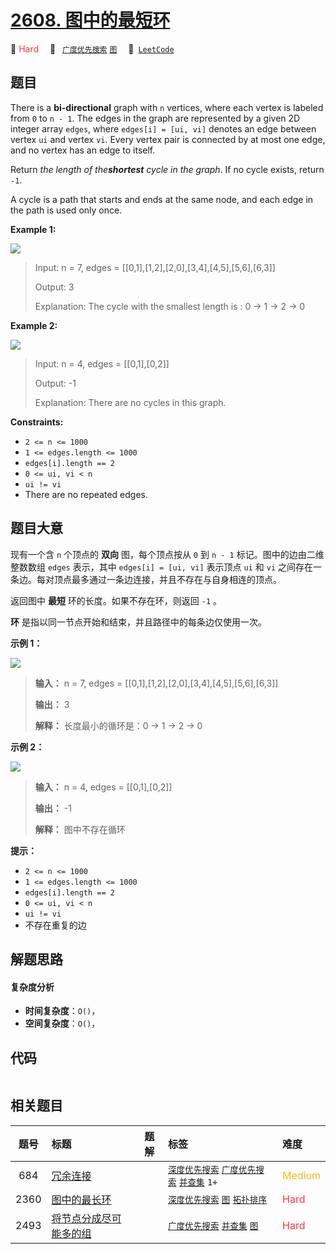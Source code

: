 # [2608. 图中的最短环](https://leetcode.com/problems/shortest-cycle-in-a-graph)

🔴 <font color=#ff334b>Hard</font>&emsp; 🔖&ensp; [`广度优先搜索`](/tag/breadth-first-search.md) [`图`](/tag/graph.md)&emsp; 🔗&ensp;[`LeetCode`](https://leetcode.com/problems/shortest-cycle-in-a-graph)

## 题目

There is a **bi-directional** graph with `n` vertices, where each vertex is
labeled from `0` to `n - 1`. The edges in the graph are represented by a given
2D integer array `edges`, where `edges[i] = [ui, vi]` denotes an edge between
vertex `ui` and vertex `vi`. Every vertex pair is connected by at most one
edge, and no vertex has an edge to itself.

Return _the length of the**shortest** cycle in the graph_. If no cycle exists,
return `-1`.

A cycle is a path that starts and ends at the same node, and each edge in the
path is used only once.



**Example 1:**

![](https://assets.leetcode.com/uploads/2023/01/04/cropped.png)

> Input: n = 7, edges = [[0,1],[1,2],[2,0],[3,4],[4,5],[5,6],[6,3]]
> 
> Output: 3
> 
> Explanation: The cycle with the smallest length is : 0 -> 1 -> 2 -> 0 

**Example 2:**

![](https://assets.leetcode.com/uploads/2023/01/04/croppedagin.png)

> Input: n = 4, edges = [[0,1],[0,2]]
> 
> Output: -1
> 
> Explanation: There are no cycles in this graph.

**Constraints:**

  * `2 <= n <= 1000`
  * `1 <= edges.length <= 1000`
  * `edges[i].length == 2`
  * `0 <= ui, vi < n`
  * `ui != vi`
  * There are no repeated edges.


## 题目大意

现有一个含 `n` 个顶点的 **双向** 图，每个顶点按从 `0` 到 `n - 1` 标记。图中的边由二维整数数组 `edges` 表示，其中
`edges[i] = [ui, vi]` 表示顶点 `ui` 和 `vi` 之间存在一条边。每对顶点最多通过一条边连接，并且不存在与自身相连的顶点。

返回图中 **最短** 环的长度。如果不存在环，则返回 `-1` 。

**环** 是指以同一节点开始和结束，并且路径中的每条边仅使用一次。



**示例 1：**

![](https://assets.leetcode.com/uploads/2023/01/04/cropped.png)

> 
> 
> 
> 
> 
> **输入：** n = 7, edges = [[0,1],[1,2],[2,0],[3,4],[4,5],[5,6],[6,3]]
> 
> **输出：** 3
> 
> **解释：** 长度最小的循环是：0 -> 1 -> 2 -> 0 
> 
> 

**示例 2：**

![](https://assets.leetcode.com/uploads/2023/01/04/croppedagin.png)

> 
> 
> 
> 
> 
> **输入：** n = 4, edges = [[0,1],[0,2]]
> 
> **输出：** -1
> 
> **解释：** 图中不存在循环
> 
> 



**提示：**

  * `2 <= n <= 1000`
  * `1 <= edges.length <= 1000`
  * `edges[i].length == 2`
  * `0 <= ui, vi < n`
  * `ui != vi`
  * 不存在重复的边


## 解题思路

#### 复杂度分析

- **时间复杂度**：`O()`，
- **空间复杂度**：`O()`，

## 代码

```javascript

```

## 相关题目

<!-- prettier-ignore -->
| 题号 | 标题 | 题解 | 标签 | 难度 |
| :------: | :------ | :------: | :------ | :------ |
| 684 | [冗余连接](https://leetcode.com/problems/redundant-connection) |  |  [`深度优先搜索`](/tag/depth-first-search.md) [`广度优先搜索`](/tag/breadth-first-search.md) [`并查集`](/tag/union-find.md) `1+` | <font color=#ffb800>Medium</font> |
| 2360 | [图中的最长环](https://leetcode.com/problems/longest-cycle-in-a-graph) |  |  [`深度优先搜索`](/tag/depth-first-search.md) [`图`](/tag/graph.md) [`拓扑排序`](/tag/topological-sort.md) | <font color=#ff334b>Hard</font> |
| 2493 | [将节点分成尽可能多的组](https://leetcode.com/problems/divide-nodes-into-the-maximum-number-of-groups) |  |  [`广度优先搜索`](/tag/breadth-first-search.md) [`并查集`](/tag/union-find.md) [`图`](/tag/graph.md) | <font color=#ff334b>Hard</font> |